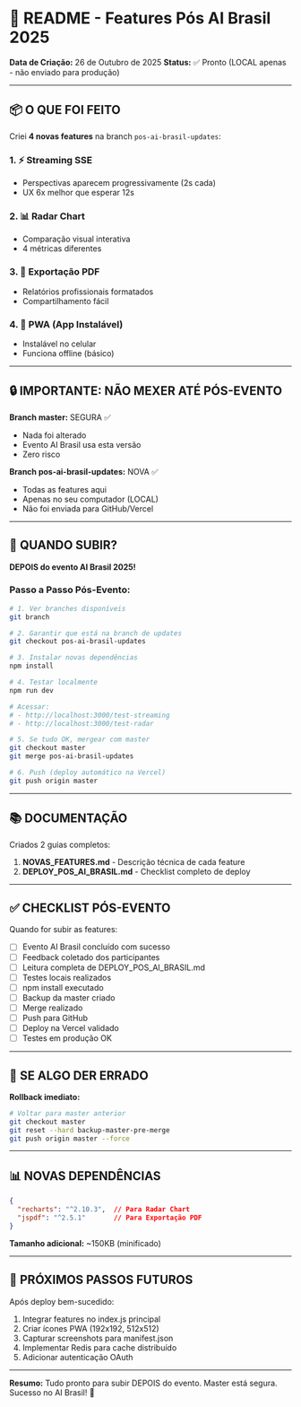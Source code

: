 # 🎯 README - Features Pós AI Brasil 2025

**Data de Criação:** 26 de Outubro de 2025
**Status:** ✅ Pronto (LOCAL apenas - não enviado para produção)

---

## 📦 O QUE FOI FEITO

Criei **4 novas features** na branch `pos-ai-brasil-updates`:

### 1. ⚡ Streaming SSE
- Perspectivas aparecem progressivamente (2s cada)
- UX 6x melhor que esperar 12s

### 2. 📊 Radar Chart
- Comparação visual interativa
- 4 métricas diferentes

### 3. 📄 Exportação PDF
- Relatórios profissionais formatados
- Compartilhamento fácil

### 4. 📱 PWA (App Instalável)
- Instalável no celular
- Funciona offline (básico)

---

## 🔒 IMPORTANTE: NÃO MEXER ATÉ PÓS-EVENTO

**Branch master:** SEGURA ✅
- Nada foi alterado
- Evento AI Brasil usa esta versão
- Zero risco

**Branch pos-ai-brasil-updates:** NOVA ✅
- Todas as features aqui
- Apenas no seu computador (LOCAL)
- Não foi enviada para GitHub/Vercel

---

## 📅 QUANDO SUBIR?

**DEPOIS do evento AI Brasil 2025!**

### Passo a Passo Pós-Evento:

```bash
# 1. Ver branches disponíveis
git branch

# 2. Garantir que está na branch de updates
git checkout pos-ai-brasil-updates

# 3. Instalar novas dependências
npm install

# 4. Testar localmente
npm run dev

# Acessar:
# - http://localhost:3000/test-streaming
# - http://localhost:3000/test-radar

# 5. Se tudo OK, mergear com master
git checkout master
git merge pos-ai-brasil-updates

# 6. Push (deploy automático na Vercel)
git push origin master
```

---

## 📚 DOCUMENTAÇÃO

Criados 2 guias completos:

1. **NOVAS_FEATURES.md** - Descrição técnica de cada feature
2. **DEPLOY_POS_AI_BRASIL.md** - Checklist completo de deploy

---

## ✅ CHECKLIST PÓS-EVENTO

Quando for subir as features:

- [ ] Evento AI Brasil concluído com sucesso
- [ ] Feedback coletado dos participantes
- [ ] Leitura completa de DEPLOY_POS_AI_BRASIL.md
- [ ] Testes locais realizados
- [ ] npm install executado
- [ ] Backup da master criado
- [ ] Merge realizado
- [ ] Push para GitHub
- [ ] Deploy na Vercel validado
- [ ] Testes em produção OK

---

## 🚨 SE ALGO DER ERRADO

**Rollback imediato:**

```bash
# Voltar para master anterior
git checkout master
git reset --hard backup-master-pre-merge
git push origin master --force
```

---

## 📊 NOVAS DEPENDÊNCIAS

```json
{
  "recharts": "^2.10.3",  // Para Radar Chart
  "jspdf": "^2.5.1"       // Para Exportação PDF
}
```

**Tamanho adicional:** ~150KB (minificado)

---

## 🎯 PRÓXIMOS PASSOS FUTUROS

Após deploy bem-sucedido:

1. Integrar features no index.js principal
2. Criar ícones PWA (192x192, 512x512)
3. Capturar screenshots para manifest.json
4. Implementar Redis para cache distribuído
5. Adicionar autenticação OAuth

---

**Resumo:** Tudo pronto para subir DEPOIS do evento. Master está segura. Sucesso no AI Brasil! 🚀
